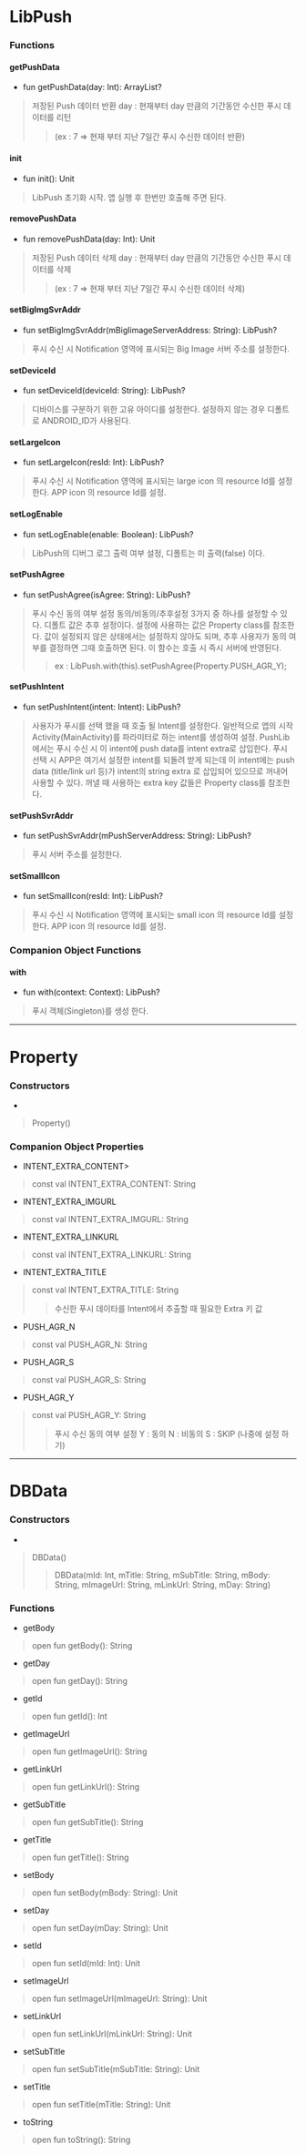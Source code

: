 LibPush
==========
### Functions
#### getPushData
* fun getPushData(day: Int): ArrayList<DBData>?
>저장된 Push 데이터 반환 day : 현재부터 day 만큼의 기간동안 수신한 푸시 데이터를 리턴 
>>(ex : 7 => 현재 부터 지난 7일간 푸시 수신한 데이터 반환)

#### init
* fun init(): Unit
>LibPush 초기화 시작. 앱 실행 후 한번만 호출해 주면 된다.

#### removePushData
* fun removePushData(day: Int): Unit
>저장된 Push 데이터 삭제 day : 현재부터 day 만큼의 기간동안 수신한 푸시 데이터를 삭제
>>(ex : 7 => 현재 부터 지난 7일간 푸시 수신한 데이터 삭제)

#### setBigImgSvrAddr
* fun setBigImgSvrAddr(mBigIimageServerAddress: String): LibPush?
>푸시 수신 시 Notification 영역에 표시되는 Big Image 서버 주소를 설정한다.

#### setDeviceId
* fun setDeviceId(deviceId: String): LibPush?
>디바이스를 구분하기 위한 고유 아이디를 설정한다. 설정하지 않는 경우 디폴트로 ANDROID_ID가 사용된다.

#### setLargeIcon
* fun setLargeIcon(resId: Int): LibPush?
>푸시 수신 시 Notification 영역에 표시되는 large icon 의 resource Id를 설정한다. APP icon 의 resource Id를 설정.

#### setLogEnable
* fun setLogEnable(enable: Boolean): LibPush?
>LibPush의 디버그 로그 출력 여부 설정, 디폴트는 미 출력(false) 이다.

#### setPushAgree
* fun setPushAgree(isAgree: String): LibPush?
>푸시 수신 동의 여부 설정 동의/비동의/추후설정 3가지 중 하나를 설정할 수 있다. 디폴트 값은 추후 설정이다. 설정에 사용하는 값은 Property class를 참조한다. 값이 설정되지 않은 상태에서는 설정하지 않아도 되며, 추후 사용자가 동의 여부를 결정하면 그때 호출하면 된다. 이 함수는 호출 시 즉시 서버에 반영된다. 
>>ex : LibPush.with(this).setPushAgree(Property.PUSH_AGR_Y);

#### setPushIntent
* fun setPushIntent(intent: Intent): LibPush?
>사용자가 푸시를 선택 했을 때 호출 될 Intent를 설정한다. 일반적으로 앱의 시작 Activity(MainActivity)를 파라미터로 하는 intent를 생성하여 설정. PushLib에서는 푸시 수신 시 이 intent에 push data를 intent extra로 삽입한다. 푸시 선택 시 APP은 여기서 설정한 intent를 되돌려 받게 되는데 이 intent에는 push data (title/link url 등)가 intent의 string extra 로 삽입되어 있으므로 꺼내어 사용할 수 있다. 꺼낼 때 사용하는 extra key 값들은 Property class를 참조한다.

#### setPushSvrAddr
* fun setPushSvrAddr(mPushServerAddress: String): LibPush?
>푸시 서버 주소를 설정한다.

#### setSmallIcon
* fun setSmallIcon(resId: Int): LibPush?
>푸시 수신 시 Notification 영역에 표시되는 small icon 의 resource Id를 설정한다. APP icon 의 resource Id를 설정.

### Companion Object Functions
#### with
* fun with(context: Context): LibPush?
>푸시 객체(Singleton)를 생성 한다.
<hr/>

Property
========
### Constructors
* <init>
>Property()
  
### Companion Object Properties
* INTENT_EXTRA_CONTENT>
>const val INTENT_EXTRA_CONTENT: String

* INTENT_EXTRA_IMGURL
>const val INTENT_EXTRA_IMGURL: String

* INTENT_EXTRA_LINKURL
>const val INTENT_EXTRA_LINKURL: String

* INTENT_EXTRA_TITLE
>const val INTENT_EXTRA_TITLE: String
>>수신한 푸시 데이타를 Intent에서 추출할 때 필요한 Extra 키 값

* PUSH_AGR_N
>const val PUSH_AGR_N: String

* PUSH_AGR_S
>const val PUSH_AGR_S: String

* PUSH_AGR_Y
>const val PUSH_AGR_Y: String
>>푸시 수신 동의 여부 설정 Y : 동의 N : 비동의 S : SKIP (나중에 설정 하기)
<hr/>

DBData
==========
### Constructors
* <init>
>DBData()
>>DBData(mId: Int, mTitle: String, mSubTitle: String, mBody: String, mImageUrl: String, mLinkUrl: String, mDay: String)

### Functions
* getBody
>open fun getBody(): String

* getDay
>open fun getDay(): String

* getId
>open fun getId(): Int

* getImageUrl
>open fun getImageUrl(): String

* getLinkUrl
>open fun getLinkUrl(): String

* getSubTitle
>open fun getSubTitle(): String

* getTitle
>open fun getTitle(): String

* setBody
>open fun setBody(mBody: String): Unit

* setDay
>open fun setDay(mDay: String): Unit

* setId
>open fun setId(mId: Int): Unit

* setImageUrl
>open fun setImageUrl(mImageUrl: String): Unit

* setLinkUrl
>open fun setLinkUrl(mLinkUrl: String): Unit

* setSubTitle
>open fun setSubTitle(mSubTitle: String): Unit

* setTitle
>open fun setTitle(mTitle: String): Unit

* toString
>open fun toString(): String
